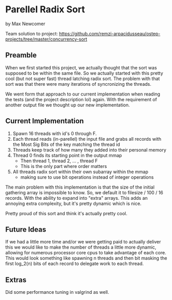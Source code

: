 # Parellel Radix Sort
by Max Newcomer

Team solution to project: https://github.com/remzi-arpacidusseau/ostep-projects/tree/master/concurrency-sort


## Preamble

When we first started this project, we actually thought that the sort was supposed to be within the same file. So we actually started with this pretty cool (but not super fast) thread latching radix sort. The problem with that sort was that there were many iterations of syncronizing the threads.

We went form that approach to our current implementation when reading the tests (and the project description lol) again. With the requirement of another output file we thought up our new implementation.


##  Current Implementation

1. Spawn 16 threads with id's 0 through F.
2. Each thread reads (in-parellel) the input file and grabs all records with the Most Sig Bits of the key matching the thread id
3. Threads keep track of how many they added into their personal memory
4. Thread 0 finds its starting point in the output mmap
    - Then thread 1, thread 2, ... , thread F
    - This is the only part where order matters
5. All threads radix sort within their own subarray within the mmap
    - making sure to use bit operations instead of integer operations

The main problem with this implementation is that the size of the initial gathering array is impossible to know. So, we default it to filesize / 100 / 16 records. With the ability to expand into "extra" arrays. This adds an annoying extra complexity, but it's pretty dynamic which is nice. 

Pretty proud of this sort and think it's actually pretty cool.

## Future Ideas

If we had a little more time and/or we were getting paid to actually deliver this we would like to make the number of threads a little more dynamic, allowing for numerous processor core cpus to take advantage of each core. This would look something like spawning n threads and then bit masking the first log_2(n) bits of each record to delegate work to each thread. 


## Extras

Did some performance tuning in valgrind as well.

